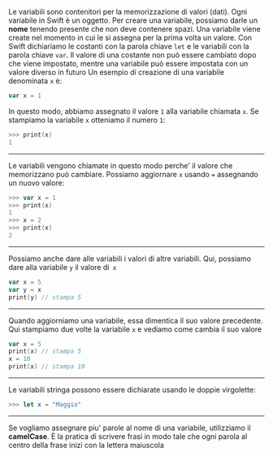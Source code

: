 Le variabili sono contenitori per la memorizzazione di valori (dati).
Ogni variabile in Swift è un oggetto.
Per creare una variabile, possiamo darle un **nome** tenendo presente che non deve contenere spazi.
Una variabile viene create nel momento in cui le si assegna per la prima volta un valore.
Con Swift dichiariamo le costanti con la parola chiave `let` e le variabili con la parola chiave `var`.
Il valore di una costante non può essere cambiato dopo che viene impostato, mentre una variabile può essere impostata con un valore diverso in futuro
Un esempio di creazione di una variabile denominata `x` è:
```swift
var x = 1
```
In questo modo, abbiamo assegnato il valore `1` alla variabile chiamata `x`.
Se stampiamo la variabile `x` otteniamo il numero `1`:
```swift
>>> print(x)
1
```

---

Le variabili vengono chiamate in questo modo perche' il valore che memorizzano può cambiare.
Possiamo aggiornare `x` usando `=` assegnando un nuovo valore:
```swift
>>> var x = 1
>>> print(x)
1
>>> x = 2
>>> print(x)
2
```

---

Possiamo anche dare alle variabili i valori di altre variabili.
Qui, possiamo dare alla variabile `y` il valore di` x`
```swift
var x = 5
var y = x
print(y) // stampa 5
```

---

Quando aggiorniamo una variabile, essa dimentica il suo valore precedente.
Qui stampiamo due volte la variabile `x` e vediamo come cambia il suo valore
```swift
var x = 5
print(x) // stampa 5
x = 10
print(x) // stampa 10
```

---

Le variabili stringa possono essere dichiarate usando le doppie virgolette:
```swift
>>> let x = "Maggio"
```

---

Se vogliamo assegnare piu' parole al nome di una variabile, utilizziamo il **camelCase**.
È la pratica di scrivere frasi in modo tale che ogni parola al centro della frase inizi con la lettera maiuscola
